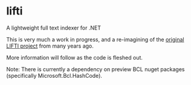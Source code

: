 # lifti
A lightweight full text indexer for .NET

This is very much a work in progress, and a re-imagining of the [original LIFTI project](https://github.com/mikegoatly/lifti-codeplex) from many years ago.

More information will follow as the code is fleshed out.

Note:
There is currently a dependency on preview BCL nuget packages (specifically Microsoft.Bcl.HashCode).